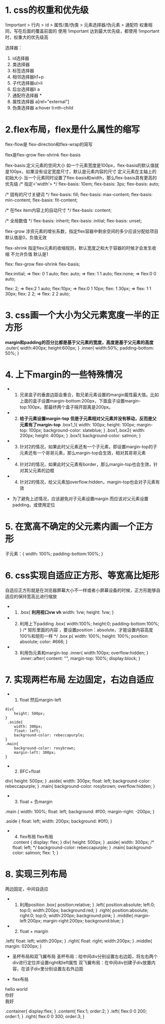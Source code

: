 # 1. css的权重和优先级
!important > 行内 > id > 属性/类/伪类 > 元素选择器/伪元素 > 通配符
权重相同，写在后面的覆盖前面的
使用 !important 达到最大优先级，都使用 !important 时，权重大的优先级高

选择器：
 1. id选择器
 2. 类选择器
 3. 标签选择器
 4. 相邻选择器h1+p
 5. 子代选择器ul>li
 6. 后台选择器li a
 7. 通配符选择器 *
 8. 属性选择器 a[rel="external"]
 9. 伪类选择器 a:hover li:nth-child

# 2.flex布局，flex是什么属性的缩写

flex-flow是 flex-direction和flex-wrap的简写

flex是flex-grow flex-shrink flex-basis



flex-basis:定义元素的空间大小 如一个元素宽度是100px，flex-basis的默认值就是100px，如果没有设定宽度尺寸，默认是元素内容的尺寸 定义元素在主轴上的初始大小 当一个元素同时设置了flex-basis和width，那么flex-basis具有更高的优先级
/* 指定<'width'> */
flex-basis: 10em;
flex-basis: 3px;
flex-basis: auto;

/* 固有的尺寸关键词 */
flex-basis: fill;
flex-basis: max-content;
flex-basis: min-content;
flex-basis: fit-content;

/* 在flex item内容上的自动尺寸 */
flex-basis: content;

/* 全局数值 */
flex-basis: inherit;
flex-basis: initial;
flex-basis: unset;


flex-grow 涉资元素的增长系数，指定flex容器中剩余空间的多少应该分配给项目
默认值是0，负值无效


flex-shrink 指定flex元素的收缩规则，默认宽度之和大于容器的时候才会发生收缩 不允许负值 默认是1


flex: flex-grow flex-shrink flex-basis;

flex:initial; => flex: 0 1 auto;
flex: auto; => flex: 1 1 auto;
flex:none; => flex:0 0 auto;

flex: 2; => flex:2 1 auto;
flex:10px; => flex:0 1 10px;
flex: 1 30px; => flex: 1 1 30px;
flex: 2 2; => flex: 2 2 auto;


# 3. css画一个大小为父元素宽度一半的正方形
**margin和padding的百分比都是基于父元素的宽度，高度是基于父元素的高度**
.outer{
    width:400px;
    height:600px;
}
.inner{
    width:50%;
    padding-bottom: 50%;
}

# 4. 上下margin的一些特殊情况

- 1. 兄弟盒子的垂直边距会重合，取兄弟元素设置的margin属性最大值。比如上面的盒子设置margin-bottom:200px，下面盒子设置margin-top:100px，那最终两个盒子隔开距离是200px。
- 2. **给子元素设置margin-top 但是子元素相对父元素并没有移动，反而是父元素有了margin-top**
   .box1_1{
            width: 100px;
            height: 100px;
            margin-top: 100px;
            background-color: slateblue;
    }
     .box1,.box2{
            width: 200px;
            height: 400px;
        }
    .box1{
            background-color: salmon;
    }

- 3. 针对2的情况，如果此时父元素还有一个子元素，即设置margin-top的子元素还有一个哥哥元素，那么margin-top会生效，相对其哥哥元素
- 4. 针对2的情况，如果此时父元素有border，那么margin-top也会生效，针对其父元素的边框
- 4. 针对2的情况，给父元素加overflow:hidden，margin-top也会对子元素有效
- 为了避免上述情况，应该避免对子元素设置margin 而应该对父元素设置padding，或使用定位



# 5. 在宽高不确定的父元素内画一个正方形
子元素：{
    width: 100%;
    padding-bottom:100%;
}

# 6. css实现自适应正方形、等宽高比矩形

自适应正方形就是在浏览器屏幕大小不一样或者小屏幕设备的时候，正方形能够自适应的保持宽高比进行缩放
- 1. .box{  **利用视口vw vh**
    width: 1vw;
    height: 1vw;
  }
- 2. 利用上下padding
.box{
    width:100%;
    height:0;
    padding-bottom:100%;
}
/* 矩形里面的内容 ，要设置position：absolute，才能设置内容高度100%和矩形一样 */
	.box p{
			width: 100%;
			height: 100%;
			position: absolute;
			color: #666;
    }

- 3. 利用伪元素和margin-top
.inner{
    width:100px;
    overflow:hidden;
}
.inner::after{
    content: "",
    margin-top: 100%;
    display:block;
}

# 7. 实现两栏布局 左边固定，右边自适应
- 1. float 然后margin-left
<div class="aside"></div> 
<div class="main"></div>

    div{
        height: 500px;
    }
     .aside{
        width: 300px;
        float: left;
        background-color: rebeccapurple;
    }
    .main{
        background-color: rosybrown;
        margin-left: 300px;
    }

- 2. BFC+float
<div class="aside"></div> 
<div class="main"></div>
 div{
        height: 500px;
    }
     .aside{
        width: 300px;
        float: left;
        background-color: rebeccapurple;
    }
    .main{
        background-color: rosybrown;
        overflow:hidden;
    }

- 3. float + 负margin
<div class="aside"></div> 
<div class="main"></div>
.main { 
    width: 100%; float: left; background: #f00; margin-right: -200px; }

.aside { float: left; width: 200px; background: #0f0; }

- 4. flex布局
flex布局
   <div class="content">
        <div class="aside"></div>
        <div class="main"></div>
    </div>
    .content {
         display: flex;
    }
     div{
            height: 500px;
        }
        .aside{
            width: 300px;
            /* float: left; */
            background-color: rebeccapurple;
        }
        .main{
            background-color: salmon;
            flex: 1;
        }


# 8. 实现三列布局
两边固定，中间自适应
<div class="box"> 
    <div class="left"></div> 
    <div class="middle"></div> 
    <div class="right"></div> 
</div>

- 1. 利用position 
.box{
    position:relative;
}
.left{
    position:absolute;
    left:0;
    top:0;
    width:200px;
    background:red;
}
.right{
    position:absolute;
    right:0;
    top:0;
    width:200px;
    background:pink;
}
.middle{
    margin-left:200px;
    margin-right:200px;
    background:blue;
}

- 2. float + margin
<div class="box"> 
    <div class="left"></div> 
    <div class="middle"></div> 
    <div class="right"></div> 
</div>
.left{
    float: left;
    width:200px;
}
.right{
    float: right;
    width:200px;
}
.middle{
    margin: 0200px;
}


- 圣杯布局和双飞翼布局
圣杯布局：给中间div分别设置左右边距，将左右两个div进行定位并设置right和left属性
双飞翼布局：在中间div创建子div放置内容，在该子div里分别设置左右外边距


- flex布局
<div class="container">
     <div class="content">hello world</div>
     <div class="left">你好</div> 
     <div class="right">我好</div> 
</div>

.container{
    display:flex;
}
.content{
    flex:1;
    order:2;
}
.left{
    flex:0 0 200;
    order:1;
}
.right{
    flex:0 0 300;
    order:3;
}